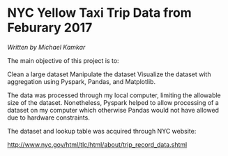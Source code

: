 # NYC Yellow Taxi Trip Data from Feburary 2017 

_Written by Michael Kamkar_

The main objective of this project is to:

Clean a large dataset
Manipulate the dataset
Visualize the dataset with aggregation
using Pyspark, Pandas, and Matplotlib.

The data was processed through my local computer, limiting the allowable size of the dataset. Nonetheless, Pyspark helped to allow processing of a dataset on my computer which otherwise Pandas would not have allowed due to hardware constraints.

The dataset and lookup table was acquired through NYC website:

http://www.nyc.gov/html/tlc/html/about/trip_record_data.shtml
